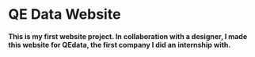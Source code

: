 <h1>QE Data Website</h>
<h4>This is my first website project. In collaboration with a designer, I made this website for QEdata, the first company I did an internship with.</h4>
